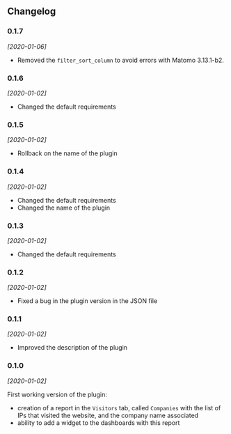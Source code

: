 ## Changelog

### 0.1.7

*[2020-01-06]*

- Removed the `filter_sort_column` to avoid errors with Matomo 3.13.1-b2.

### 0.1.6

*[2020-01-02]*

- Changed the default requirements

### 0.1.5

*[2020-01-02]*

- Rollback on the name of the plugin

### 0.1.4

*[2020-01-02]*

- Changed the default requirements
- Changed the name of the plugin

### 0.1.3

*[2020-01-02]*

- Changed the default requirements

### 0.1.2

*[2020-01-02]*

- Fixed a bug in the plugin version in the JSON file

### 0.1.1

*[2020-01-02]*

- Improved the description of the plugin

### 0.1.0

*[2020-01-02]*

First working version of the plugin:

- creation of a report in the `Visitors` tab, called `Companies` with the list of IPs that visited the website, and the company name associated
- ability to add a widget to the dashboards with this report

